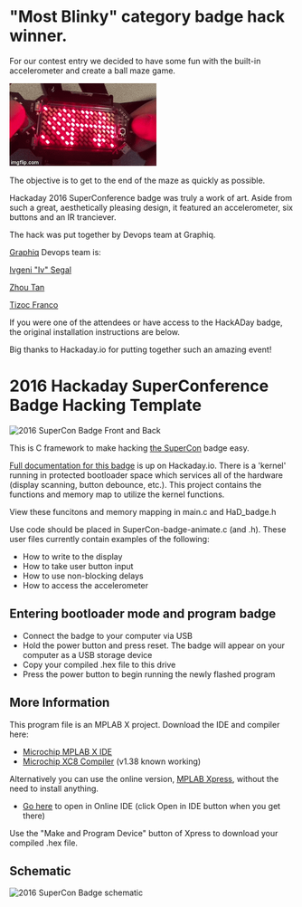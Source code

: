 "Most Blinky" category badge hack winner.
====================================================

For our contest entry we decided to have some fun with the built-in accelerometer
and create a ball maze game.

![HackyBall Game in action](https://raw.githubusercontent.com/isegal/Hack2016Badge/integ/1dq60e.gif?token=AEWaYQo7mp6x1oktZ2vzkccJil3rjstqks5YLT0UwA%3D%3D)

The objective is to get to the end of the maze as quickly as possible.

Hackaday 2016 SuperConference badge was truly a work of art. Aside from such a great,
aesthetically pleasing design, it featured an accelerometer, six buttons and an IR
tranciever.

The hack was put together by Devops team at Graphiq.

[Graphiq](https://www.graphiq.com) Devops team is:

[Ivgeni "Iv" Segal](https://github.com/isegal)

[Zhou Tan](https://github.com/JohanTan)

[Tizoc Franco](https://github.com/TizocFranco)

If you were one of the attendees or have access to the HackADay badge, the original installation
instructions are below.

Big thanks to Hackaday.io for putting together such an amazing event!

2016 Hackaday SuperConference Badge Hacking Template
====================================================

![2016 SuperCon Badge Front and Back](https://hackadaycom.files.wordpress.com/2016/10/both.jpg)

This is C framework to make hacking [the SuperCon](https://hackaday.io/superconference) badge easy.

[Full documentation for this badge](https://hackaday.io/project/16401-supercon-ii-badge) is up on Hackaday.io. There is a 'kernel' running in protected
bootloader space which services all of the hardware (display scanning, button debounce, etc.).
This project contains the functions and memory map to utilize the kernel functions.

View these funcitons and memory mapping in main.c and HaD_badge.h

Use code should be placed in SuperCon-badge-animate.c (and .h). These user files
currently contain examples of the following:

*  How to write to the display
*  How to take user button input
*  How to use non-blocking delays
*  How to access the accelerometer

## Entering bootloader mode and program badge

*  Connect the badge to your computer via USB
*  Hold the power button and press reset. The badge will appear on your computer as a USB storage device
*  Copy your compiled .hex file to this drive
*  Press the power button to begin running the newly flashed program

## More Information

This program file is an MPLAB X project. Download the IDE and compiler here:

*  [Microchip MPLAB X IDE](http://microchip.wikidot.com/mplabx:installation)
*  [Microchip XC8 Compiler](http://microchip.wikidot.com/xc8:installation) (v1.38 known working)

Alternatively you can use the online version, [MPLAB Xpress](https://mplabxpress.microchip.com/mplabcloud/ide), without the need to install anything.

*  [Go here](https://mplabxpress.microchip.com/mplabcloud/Example/Details/259#) to open in Online IDE (click Open in IDE button when you get there)

Use the "Make and Program Device" button of Xpress to download your compiled .hex file.

## Schematic

![2016 SuperCon Badge schematic](https://hackadaycom.files.wordpress.com/2016/10/schematic-2016-supercon-badge.jpeg)
